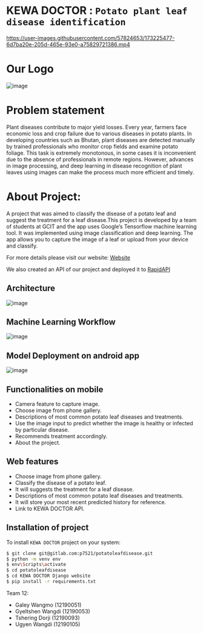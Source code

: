


# KEWA DOCTOR : `Potato plant leaf disease identification`


https://user-images.githubusercontent.com/57824653/173225477-6d7ba20e-205d-465e-93e0-a75829721386.mp4


# Our Logo
![image](https://user-images.githubusercontent.com/57824653/172428376-5300a528-0ec6-46be-a0f0-92936efee94a.png)





# Problem statement

Plant diseases contribute to major yield losses. Every year, farmers face economic loss and crop failure due to various
diseases in potato plants. In developing countries such as Bhutan, plant diseases are detected
manually by trained professionals who monitor crop fields and examine potato foliage. This
task is extremely monotonous, in some cases it is inconvenient due to the absence of
professionals in remote regions. However, advances in image processing, and deep learning in
disease recognition of plant leaves using images can make the process much more efficient
and timely.

# About Project:

A project that was aimed to classify the disease of a potato leaf and  suggest the treatment for a leaf disease.This project is developed by a team of students at GCIT and the app uses Google’s Tensorflow machine learning tool. It was implemented using image classification and deep learning. The app allows you to capture the image of a leaf or upload from your device and classify. 

For more details please visit our website: [Website](https://kewadoctor.herokuapp.com)

We also created an API of our project and deployed it to [RapidAPI](https://rapidapi.com/Ugyenwangdi/api/kewa-doctor/)


## Architecture
![image](https://user-images.githubusercontent.com/57824653/172434354-f88eb065-6c5c-4b62-a9a4-38824fa9be78.png)

## Machine Learning Workflow

![image](https://user-images.githubusercontent.com/57824653/172434427-84cb03e4-22fd-4fd0-ae7f-5861b933f4dc.png)

## Model Deployment on android app

![image](https://user-images.githubusercontent.com/57824653/172434497-5b507752-21d0-4abe-8a5c-b1969cb5488d.png)


## Functionalities on mobile

- Camera feature to capture image.
- Choose image from phone gallery.
- Descriptions of most common potato leaf diseases and treatments.
- Use the image input to predict whether the image is healthy or infected by particular disease.
- Recommends treatment accordingly.
- About the project.


## Web features
- Choose image from phone gallery.
- Classify the disease of a potato leaf.
- It will suggests the treatment for a leaf disease.  
- Descriptions of most common potato leaf diseases and treatments.
- It will store your most recent predicted history for reference.
- Link to KEWA DOCTOR API.

## Installation of project 

To install `KEWA DOCTOR` project on your system:


```bash
$ git clone git@gitlab.com:p7521/potatoleafdisease.git
$ python -m venv env 
$ env\Scripts\activate
$ cd potatoleafdisease
$ cd KEWA DOCTOR Django website
$ pip install -r requirements.txt
```

Team 12:
- Galey Wangmo (12190051)
- Gyeltshen Wangdi (12190053)
- Tshering Dorji (12190093)
- Ugyen Wangdi (12190105)
